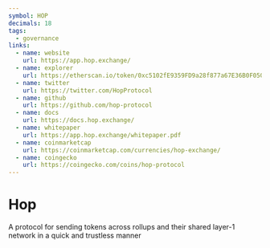 ```yaml
---
symbol: HOP
decimals: 18
tags:
  - governance
links:
  - name: website
    url: https://app.hop.exchange/
  - name: explorer
    url: https://etherscan.io/token/0xc5102fE9359FD9a28f877a67E36B0F050d81a3CC
  - name: twitter
    url: https://twitter.com/HopProtocol
  - name: github
    url: https://github.com/hop-protocol
  - name: docs
    url: https://docs.hop.exchange/
  - name: whitepaper
    url: https://app.hop.exchange/whitepaper.pdf
  - name: coinmarketcap
    url: https://coinmarketcap.com/currencies/hop-exchange/
  - name: coingecko
    url: https://coingecko.com/coins/hop-protocol
---
```


# Hop

A protocol for sending tokens across rollups and their shared layer-1 network in a quick and trustless manner
